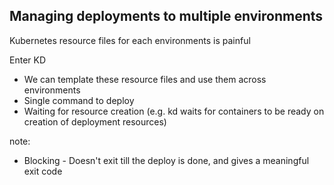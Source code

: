 ## Managing deployments to multiple environments​

Kubernetes resource files for each environments is painful​

Enter KD

- We can template these resource files and use them across environments​
- Single command to deploy​
- Waiting for resource creation (e.g. kd waits for containers to be ready on creation of deployment resources)

note:
- Blocking - Doesn't exit till the deploy is done, and gives a meaningful exit code
